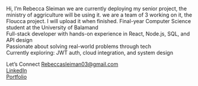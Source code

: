 Hi, I’m Rebecca Sleiman
we are currently deploying my senior project, the ministry of aggriculture will be using it.
we are a team of 3 working on it, the Floucca project. I will upload it when finished.
Final-year Computer Science student at the University of Balamand  
Full-stack developer with hands-on experience in React, Node.js, SQL, and API design  
Passionate about solving real-world problems through tech  
Currently exploring: JWT auth, cloud integration, and system design

 Let’s Connect
 Rebeccasleiman03@gmail.com  
 [LinkedIn](https://linkedin.com/in/your-profile)  
 [Portfolio](https://your-portfolio-link.com)  
